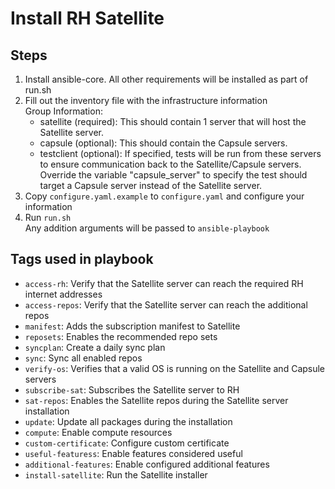 # Install RH Satellite
## Steps
1. Install ansible-core. All other requirements will be installed as part of run.sh
1. Fill out the inventory file with the infrastructure information  
   Group Information:
   - satellite (required): This should contain 1 server that will host the Satellite server.
   - capsule (optional): This should contain the Capsule servers.
   - testclient (optional): If specified, tests will be run from these servers to ensure communication back to the Satellite/Capsule servers. Override the variable "capsule_server" to specify the test should target a Capsule server instead of the Satellite server.
1. Copy `configure.yaml.example` to `configure.yaml` and configure your information
1. Run `run.sh`  
   Any addition arguments will be passed to `ansible-playbook`

## Tags used in playbook
- `access-rh`: Verify that the Satellite server can reach the required RH internet addresses
- `access-repos`: Verify that the Satellite server can reach the additional repos
- `manifest`: Adds the subscription manifest to Satellite
- `reposets`: Enables the recommended repo sets
- `syncplan`: Create a daily sync plan
- `sync`: Sync all enabled repos
- `verify-os`: Verifies that a valid OS is running on the Satellite and Capsule servers
- `subscribe-sat`: Subscribes the Satellite server to RH
- `sat-repos`: Enables the Satellite repos during the Satellite server installation
- `update`: Update all packages during the installation
- `compute`: Enable compute resources
- `custom-certificate`: Configure custom certificate
- `useful-featuress`: Enable features considered useful
- `additional-features`: Enable configured additional features
- `install-satellite`: Run the Satellite installer